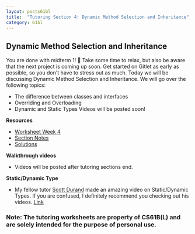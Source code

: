 ```yaml
---
layout: posts61bl
title:  "Tutoring Section 4: Dynamic Method Selection and Inheritance"
category: 61bl
---
```


## Dynamic Method Selection and Inheritance

You are done with midterm 1! 🎉 Take some time to relax, but also be aware that the next project is coming up soon. Get started on Gitlet as early as possible, so you don't have to stress out as much. Today we will be discussing Dynamic Method Selection and Inheritance.
We will go over the following topics:
- The difference between classes and interfaces
- Overriding and Overloading
- Dynamic and Static Types
Videos will be posted soon!

**Resources**
- [Worksheet Week 4](/assets/docs/Worksheet4.pdf)
- [Section Notes](/)
- [Solutions](/)

**Walkthrough videos**
- Videos will be posted after tutoring sections end.

**Static/Dynamic Type**
- My fellow tutor [Scott Durand]() made an amazing video on Static/Dynamic Types. If you are confused, I definitely recommend you checking out his videos. [Link](https://www.youtube.com/watch?v=FML84mwrcSE&list=PLDMWsWbBOBRKf_Ze-TRX_uvEVuvOI0mbK&index=6&t=0s)



### Note: The tutoring worksheets are property of CS61B(L) and are solely intended for the purpose of personal use.
